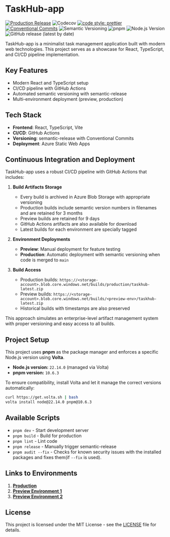 # TaskHub-app

[![Production Release](https://github.com/taskhub-team/taskhub-app/actions/workflows/production-release.yml/badge.svg)](https://github.com/taskhub-team/taskhub-app/actions/workflows/production-release.yml) ![Codecov](https://codecov.io/gh/taskhub-team/taskhub-app/branch/main/graph/badge.svg) [![code style: prettier](https://img.shields.io/badge/code_style-prettier-ff69b4.svg)](https://github.com/prettier/prettier) [![Conventional Commits](https://img.shields.io/badge/Conventional%20Commits-1.0.0-yellow.svg)](https://conventionalcommits.org) ![Semantic Versioning](https://img.shields.io/badge/semver-2.0.0-brightgreen) ![pnpm](https://img.shields.io/badge/pnpm-10.6.3-orange) ![Node.js Version](https://img.shields.io/badge/node-v22.14.0-green) ![GitHub release (latest by date)](https://img.shields.io/github/v/release/taskhub-team/taskhub-app)

TaskHub-app is a minimalist task management application built with modern web technologies. This project serves as a showcase for React, TypeScript, and CI/CD pipeline implementation.

## Key Features

- Modern React and TypeScript setup
- CI/CD pipeline with GitHub Actions
- Automated semantic versioning with semantic-release
- Multi-environment deployment (preview, production)

## Tech Stack

- **Frontend**: React, TypeScript, Vite
- **CI/CD**: GitHub Actions
- **Versioning**: semantic-release with Conventional Commits
- **Deployment**: Azure Static Web Apps

## Continuous Integration and Deployment

TaskHub-app uses a robust CI/CD pipeline with GitHub Actions that includes:

1. **Build Artifacts Storage**

   - Every build is archived in Azure Blob Storage with appropriate versioning
   - Production builds include semantic version numbers in filenames and are retained for 3 months
   - Preview builds are retained for 9 days
   - GitHub Actions artifacts are also available for download
   - Latest builds for each environment are specially tagged

2. **Environment Deployments**

   - **Preview**: Manual deployment for feature testing
   - **Production**: Automatic deployment with semantic versioning when code is merged to `main`

3. **Build Access**
   - Production builds: `https://<storage-account>.blob.core.windows.net/builds/production/taskhub-latest.zip`
   - Preview builds: `https://<storage-account>.blob.core.windows.net/builds/<preview-env>/taskhub-latest.zip`
   - Historical builds with timestamps are also preserved

This approach simulates an enterprise-level artifact management system with proper versioning and easy access to all builds.

## Project Setup

This project uses **pnpm** as the package manager and enforces a specific Node.js version using **Volta**.

- **Node.js version:** `22.14.0` (managed via Volta)
- **pnpm version:** `10.6.3`

To ensure compatibility, install Volta and let it manage the correct versions automatically:

```sh
curl https://get.volta.sh | bash
volta install node@22.14.0 pnpm@10.6.3
```

## Available Scripts

- `pnpm dev` - Start development server
- `pnpm build` - Build for production
- `pnpm lint` - Lint code
- `pnpm release` - Manually trigger semantic-release
- `pnpm audit --fix` - Checks for known security issues with the installed packages and fixes them(if `--fix` is used).

## Links to Environments

1. **[Production](https://witty-mushroom-0ba06a800.6.azurestaticapps.net)**
2. **[Preview Environment 1](https://polite-cliff-035266300-preview1.eastasia.6.azurestaticapps.net)**
3. **[Preview Environment 2](https://polite-cliff-035266300-preview2.eastasia.6.azurestaticapps.net)**

## License

This project is licensed under the MIT License - see the [LICENSE](./LICENSE) file for details.
